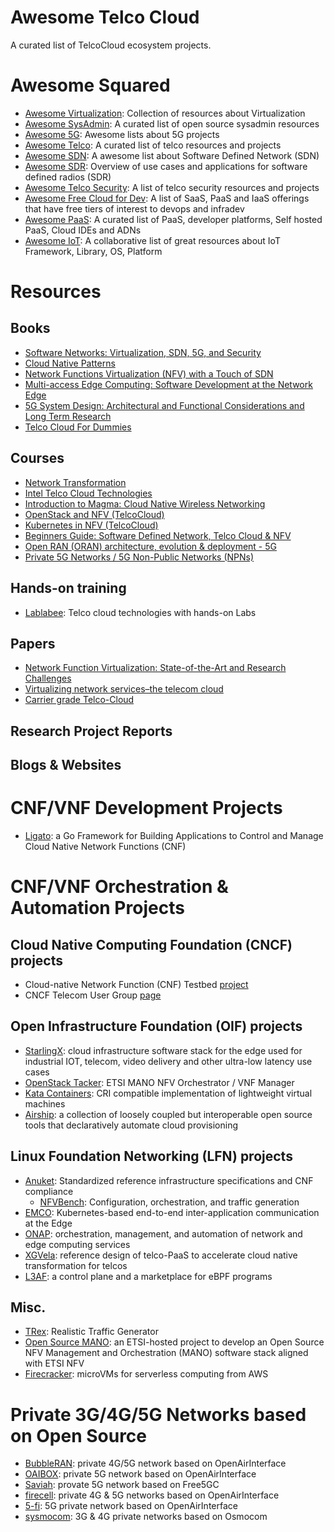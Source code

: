 # Awesome Telco Cloud

A curated list of TelcoCloud ecosystem projects.

# Awesome Squared

  - [Awesome Virtualization](https://github.com/Wenzel/awesome-virtualization): Collection of resources about Virtualization
  - [Awesome SysAdmin](https://github.com/kahun/awesome-sysadmin): A curated list of open source sysadmin resources
  - [Awesome 5G](https://github.com/calee0219/awesome-5g): Awesome lists about 5G projects
  - [Awesome Telco](https://github.com/ravens/awesome-telco): A curated list of telco resources and projects
  - [Awesome SDN](https://github.com/sdnds-tw/awesome-sdn): A awesome list about Software Defined Network (SDN)
  - [Awesome SDR](https://github.com/mendel5/sdr): Overview of use cases and applications for software defined radios (SDR)
  - [Awesome Telco Security](https://github.com/Lofmir/awesome-telco-security): A list of telco security resources and projects
  - [Awesome Free Cloud for Dev](https://github.com/ripienaar/free-for-dev): A list of SaaS, PaaS and IaaS offerings that have free tiers of interest to devops and infradev
  - [Awesome PaaS](https://github.com/debarshibasak/awesome-paas): A curated list of PaaS, developer platforms, Self hosted PaaS, Cloud IDEs and ADNs
  - [Awesome IoT](https://github.com/phodal/awesome-iot): A collaborative list of great resources about IoT Framework, Library, OS, Platform

# Resources

## Books

  - [Software Networks: Virtualization, SDN, 5G, and Security](https://ieeexplore.ieee.org/book/9116614)
  - [Cloud Native Patterns](https://www.oreilly.com/library/view/cloud-native-patterns/9781617294297/)
  - [Network Functions Virtualization (NFV) with a Touch of SDN](https://www.amazon.com/Network-Functions-Virtualization-NFV-Touch/dp/0134463056)
  - [Multi-access Edge Computing: Software Development at the Network Edge](https://link.springer.com/book/10.1007/978-3-030-79618-1)
  - [5G System Design: Architectural and Functional Considerations and Long Term Research](https://www.wiley.com/en-us/5G+System+Design%3A+Architectural+and+Functional+Considerations+and+Long+Term+Research-p-9781119425120)
  - [Telco Cloud For Dummies](https://telco.vmware.com/content/dam/digitalmarketing/vmware/en/pdf/microsites/telco/vmware-telco-cloud-for-dummies.pdf)

## Courses

  - [Network Transformation](https://www.coursera.org/learn/network-transformation-101)
  - [Intel Telco Cloud Technologies](https://www.coursera.org/learn/intel-telco-cloud-technologies)
  - [Introduction to Magma: Cloud Native Wireless Networking](https://training.linuxfoundation.org/training/introduction-to-magma-cloud-native-wireless-networking-lfs166x/)
  - [OpenStack and NFV (TelcoCloud)](https://www.udemy.com/course/openstack-telcocloud-asad/)
  - [Kubernetes in NFV (TelcoCloud)](https://www.udemy.com/course/kubernetes-in-nfv-telcocloud/)
  - [Beginners Guide: Software Defined Network, Telco Cloud & NFV](https://www.udemy.com/course/beginners-guide-software-defined-network-telco-cloud-nfv/)
  - [Open RAN (ORAN) architecture, evolution & deployment - 5G](https://www.udemy.com/course/open-ran-oran-architecture-evolution-deployment-5g/)
  - [Private 5G Networks / 5G Non-Public Networks (NPNs)](https://www.udemy.com/course/private-5g-networks-5g-non-public-networks-npns-5g-tsn-industry-4/)

## Hands-on training
  - [Lablabee](https://www.lablabee.com/catalog): Telco cloud technologies with hands-on Labs

## Papers
  - [Network Function Virtualization: State-of-the-Art and Research Challenges](https://ieeexplore.ieee.org/abstract/document/7243304)
  - [Virtualizing network services–the telecom cloud](https://citeseerx.ist.psu.edu/document?repid=rep1&type=pdf&doi=62c2e15ec9138f41af9029f5074f3b8b23767311)
  - [Carrier grade Telco-Cloud](https://ieeexplore.ieee.org/abstract/document/7374941)

## Research Project Reports

## Blogs & Websites

# CNF/VNF Development Projects
  - [Ligato](https://ligato.io/): a Go Framework for Building Applications to Control and Manage Cloud Native Network Functions (CNF)

# CNF/VNF Orchestration & Automation Projects

## Cloud Native Computing Foundation (CNCF) projects
  - Cloud-native Network Function (CNF) Testbed [project](https://github.com/cncf/cnf-testbed)
  - CNCF Telecom User Group [page](https://github.com/cncf/telecom-user-group)

## Open Infrastructure Foundation (OIF) projects

  - [StarlingX](https://www.starlingx.io/): cloud infrastructure software stack for the edge used for industrial IOT, telecom, video delivery and other ultra-low latency use cases
  - [OpenStack Tacker](https://opendev.org/openstack/tacker/): ETSI MANO NFV Orchestrator / VNF Manager
  - [Kata Containers](https://katacontainers.io/): CRI compatible implementation of lightweight virtual machines
  - [Airship](https://www.airshipit.org/): a collection of loosely coupled but interoperable open source tools that declaratively automate cloud provisioning

## Linux Foundation Networking (LFN) projects

  - [Anuket](https://wiki.anuket.io/): Standardized reference infrastructure specifications and CNF compliance
    - [NFVBench](https://docs.anuket.io/projects/nfvbench/en/latest/testing/user/userguide/installation.html): Configuration, orchestration, and traffic generation
  - [EMCO](https://project-emco.io/): Kubernetes-based end-to-end inter-application communication at the Edge
  - [ONAP](https://www.onap.org/): orchestration, management, and automation of network and edge computing services
  - [XGVela](https://xgvela.org/): reference design of telco-PaaS to accelerate cloud native transformation for telcos
  - [L3AF](https://l3af.io/): a control plane and a marketplace for eBPF programs
  
## Misc.
  - [TRex](https://github.com/cisco-system-traffic-generator/trex-core): Realistic Traffic Generator
  - [Open Source MANO](https://osm.etsi.org/): an ETSI-hosted project to develop an Open Source NFV Management and Orchestration (MANO) software stack aligned with ETSI NFV
  - [Firecracker](https://github.com/firecracker-microvm/firecracker): microVMs for serverless computing from AWS

# Private 3G/4G/5G Networks based on Open Source
  
  - [BubbleRAN](https://bubbleran.com): private 4G/5G network based on OpenAirInterface
  - [OAIBOX](https://oaibox.com/): private 5G network based on OpenAirInterface
  - [Saviah](https://www.saviah.com/en): provate 5G network based on Free5GC
  - [firecell](https://firecell.io/): private 4G & 5G networks based on OpenAirInterface
  - [5-fi](https://5-fi.net/): 5G private network based on OpenAirInterface
  - [sysmocom](https://sysmocom.de/products/cni/): 3G & 4G private networks based on Osmocom
